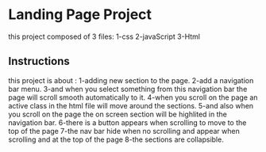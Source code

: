 # Landing Page Project
this project composed of 3 files:
1-css 
2-javaScript
3-Html 
## Instructions

this project is about :
1-adding new section to the page.
2-add a navigation bar menu.
3-and when you select something from this navigation bar the page will scroll smooth automatically to it.
4-when you scroll on the page an active class in the html file will move around the sections.
5-and also when you scroll on the page the on screen section will be highlited in the navigation bar.
6-there is a button appears when scrolling to move to the top of the page
7-the nav bar hide when no scrolling and appear when scrolling and at the top of the page
8-the sections are collapsible.
